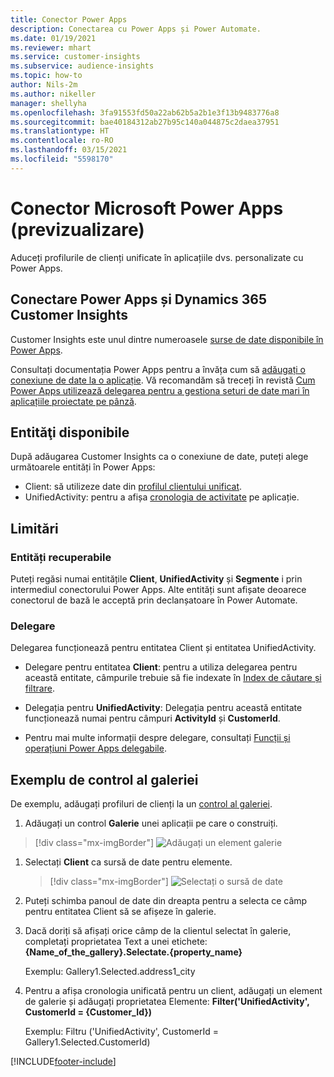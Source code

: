 ```yaml
---
title: Conector Power Apps
description: Conectarea cu Power Apps și Power Automate.
ms.date: 01/19/2021
ms.reviewer: mhart
ms.service: customer-insights
ms.subservice: audience-insights
ms.topic: how-to
author: Nils-2m
ms.author: nikeller
manager: shellyha
ms.openlocfilehash: 3fa91553fd50a22ab62b5a2b1e3f13b9483776a8
ms.sourcegitcommit: bae40184312ab27b95c140a044875c2daea37951
ms.translationtype: HT
ms.contentlocale: ro-RO
ms.lasthandoff: 03/15/2021
ms.locfileid: "5598170"
---
```

# <a name="microsoft-power-apps-connector-preview"></a>Conector Microsoft Power Apps (previzualizare)

Aduceți profilurile de clienți unificate în aplicațiile dvs. personalizate cu Power Apps.

## <a name="connect-power-apps-and-dynamics-365-customer-insights"></a>Conectare Power Apps și Dynamics 365 Customer Insights

Customer Insights este unul dintre numeroasele [surse de date disponibile în Power Apps](/powerapps/maker/canvas-apps/working-with-data-sources).

Consultați documentația Power Apps pentru a învăța cum să [adăugați o conexiune de date la o aplicație](/powerapps/maker/canvas-apps/add-data-connection). Vă recomandăm să treceți în revistă [Cum Power Apps utilizează delegarea pentru a gestiona seturi de date mari în aplicațiile proiectate pe pânză](/powerapps/maker/canvas-apps/delegation-overview).

## <a name="available-entities"></a>Entităţi disponibile

După adăugarea Customer Insights ca o conexiune de date, puteți alege următoarele entități în Power Apps:

- Client: să utilizeze date din [profilul clientului unificat](customer-profiles.md).
- UnifiedActivity: pentru a afișa [cronologia de activitate](activities.md) pe aplicație.

## <a name="limitations"></a>Limitări

### <a name="retrievable-entities"></a>Entități recuperabile

Puteți regăsi numai entitățile **Client**, **UnifiedActivity** și **Segmente** i prin intermediul conectorului Power Apps. Alte entități sunt afișate deoarece conectorul de bază le acceptă prin declanșatoare în Power Automate.  

### <a name="delegation"></a>Delegare

Delegarea funcționează pentru entitatea Client și entitatea UnifiedActivity. 

- Delegare pentru entitatea **Client**: pentru a utiliza delegarea pentru această entitate, câmpurile trebuie să fie indexate în [Index de căutare și filtrare](search-filter-index.md).  

- Delegația pentru **UnifiedActivity**: Delegația pentru această entitate funcționează numai pentru câmpuri **ActivityId** și **CustomerId**.  

- Pentru mai multe informații despre delegare, consultați [Funcții și operațiuni Power Apps delegabile](/connectors/commondataservice/#power-apps-delegable-functions-and-operations-for-the-cds-for-apps). 

## <a name="example-gallery-control"></a>Exemplu de control al galeriei

De exemplu, adăugați profiluri de clienți la un [control al galeriei](/powerapps/maker/canvas-apps/add-gallery).

1. Adăugați un control **Galerie** unei aplicații pe care o construiți.

> [!div class="mx-imgBorder"]
> ![Adăugați un element galerie](media/connector-powerapps9.png "Adăugați un element galerie")

1. Selectați **Client** ca sursă de date pentru elemente.

    > [!div class="mx-imgBorder"]
    > ![Selectați o sursă de date](media/choose-datasource-powerapps.png "Selectați o sursă de date")

1. Puteți schimba panoul de date din dreapta pentru a selecta ce câmp pentru entitatea Client să se afișeze în galerie.

1. Dacă doriți să afișați orice câmp de la clientul selectat în galerie, completați proprietatea Text a unei etichete: **{Name_of_the_gallery}.Selectate.{property_name}**

    Exemplu: Gallery1.Selected.address1_city

1. Pentru a afișa cronologia unificată pentru un client, adăugați un element de galerie și adăugați proprietatea Elemente: **Filter('UnifiedActivity', CustomerId = {Customer_Id})**

    Exemplu: Filtru ('UnifiedActivity', CustomerId = Gallery1.Selected.CustomerId)


[!INCLUDE[footer-include](../includes/footer-banner.md)]